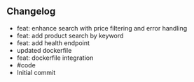 ## Changelog
- feat: enhance search with price filtering and error handling
- feat: add product search by keyword
- feat: add health endpoint
- updated dockerfile
- feat: dockerfile integration
- #code
- Initial commit